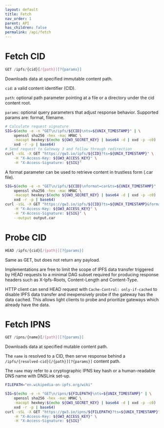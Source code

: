 ```yaml
---
layout: default
title: Fetch
nav_order: 1
parent: API
has_children: false
permalink: /api/fetch
---
```


# Fetch CID

```javascript
GET /ipfs/{cid}[/{path}][?{params}]
```

Downloads data at specified immutable content path.

`cid`: a valid content identifier (CID).

`path`: optional path parameter pointing at a file or a directory under the cid content root.

`params`: optional query parameters that adjust response behavior.
Supported params are: format, filename.

```bash
# Calculate request signature
SIG=$(echo -e -n "GET\n/ipfs/${CID}\nts=${UNIX_TIMESTAMP}" | \
    openssl sha256 -hex -mac HMAC \
    -macopt hexkey:$(echo ${GW3_SECRET_KEY} | base64 -d | xxd -p -c0) | \
    xxd -r -p | base64)
# Send request to Gateway 3 and follow through redirection
curl -sSL -X GET "https://gw3.io/ipfs/${CID}?ts=${UNIX_TIMESTAMP}" \
    -H "X-Access-Key: ${GW3_ACCESS_KEY}" \
    -H "X-Access-Signature: ${SIG}"
```

A format parameter can be used to retrieve content in trustless form (.car file).
```bash
SIG=$(echo -e -n "GET\n/ipfs/${CID}\nformat=car&ts=${UNIX_TIMESTAMP}" | \
    openssl sha256 -hex -mac HMAC \
    -macopt hexkey:$(echo ${GW3_SECRET_KEY} | base64 -d | xxd -p -c0) | \
    xxd -r -p | base64)
curl -sSL -X GET "https://gw3.io/ipfs/${CID}?ts=${UNIX_TIMESTAMP}&format=car" \
    -H "X-Access-Key: ${GW3_ACCESS_KEY}" \
    -H "X-Access-Signature: ${SIG}" \
    --output output.car
```

# Probe CID

```javascript
HEAD /ipfs/{cid}[/{path}][?{params}]
```
Same as GET, but does not return any payload.

Implementations are free to limit the scope of IPFS data transfer triggered by HEAD requests to a minimal DAG subset required for producing response headers such as X-Ipfs-Roots, Content-Length and Content-Type.

HTTP client can send HEAD request with `Cache-Control: only-if-cached` to disable IPFS data transfer and inexpensively probe if the gateway has the data cached.
This allows light clients to probe and prioritize gateways which already have the data.

# Fetch IPNS

```javascript
GET /ipns/{name}[/{path}][?{params}]
```

Downloads data at specified mutable content path.

The `name` is resolved to a CID, then serve response behind a `/ipfs/{resolved-cid}[/{path}][?{params}]` content path.

The `name` may refer to a cryptographic IPNS key hash or a human-readable DNS name with DNSLink set-up.

```bash
FILEPATH="en.wikipedia-on-ipfs.org/wiki"

SIG=$(echo -e -n "GET\n/ipns/${FILEPATH}\nts=${UNIX_TIMESTAMP}" | \
    openssl sha256 -hex -mac HMAC \
    -macopt hexkey:$(echo ${GW3_SECRET_KEY} | base64 -d | xxd -p -c0) | \
    xxd -r -p | base64)
curl -sSL -X GET "https://gw3.io/ipns/${FILEPATH}?ts=${UNIX_TIMESTAMP}" \
    -H "X-Access-Key: ${GW3_ACCESS_KEY}" \
    -H "X-Access-Signature: ${SIG}"
```
